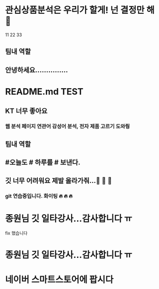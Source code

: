 # 관심상품분석은 우리가 할게! 넌 결정만 해 :speak_no_evil:

11
22
33

## 팀내 역할

## 안녕하세요...............





# README.md TEST 
## KT 너무 좋아요 
### 웹 분석 페이지 연관어 감성어 분석, 전자 제품 고르기 도와줭
## 팀내 역할
## #오늘도 # 하루를 # 보낸다.

## 깃 너무 어려워요 제발 올라가줘...:poop: :poop: :pray: 


### git 연습중입니다. 화이팅 :fire: :fire: :fire:
# 종원님 깃 일타강사...감사합니다 ㅠ

fix 했습니다
# 종원님 깃 일타강사...감사합니다 ㅠ

# 네이버 스마트스토어에 팝시다
